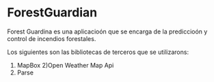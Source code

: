 # ForestGuardian

Forest Guardina es una aplicacioón que se encarga de la prediccioón y control de incendios forestales.

Los siguientes son las bibliotecas de terceros que se utilizarons:

1) MapBox
2)Open Weather Map Api
3) Parse
